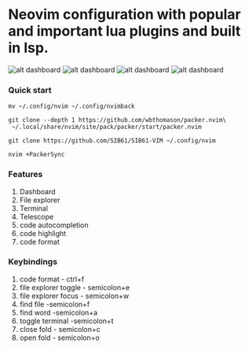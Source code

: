 # Neovim configuration with popular and important lua plugins and built in lsp.

![alt dashboard](https://github.com/SIB61/SIB61-VIM/blob/master/imgs/1.png)
![alt dashboard](https://github.com/SIB61/SIB61-VIM/blob/master/imgs/2.png)
![alt dashboard](https://github.com/SIB61/SIB61-VIM/blob/master/imgs/3.png)
![alt dashboard](https://github.com/SIB61/SIB61-VIM/blob/master/imgs/4.png)

### Quick start

```code
mv ~/.config/nvim ~/.config/nvimback
```

```code
git clone --depth 1 https://github.com/wbthomason/packer.nvim\
 ~/.local/share/nvim/site/pack/packer/start/packer.nvim
```

```code
git clone https://github.com/SIB61/SIB61-VIM ~/.config/nvim
```

```code
nvim +PackerSync
```

### Features

1.  Dashboard
2.  File explorer
3.  Terminal
4.  Telescope
5.  code autocompletion
6.  code highlight
7.  code format

### Keybindings

1.  code format - ctrl+f
2.  file explorer toggle - semicolon+e
3.  file explorer focus - semicolon+w
4.  find file -semicolon+f
5.  find word -semicolon+a
6.  toggle terminal -semicolon+t
7.  close fold - semicolon+c
8.  open fold - semicolon+o
